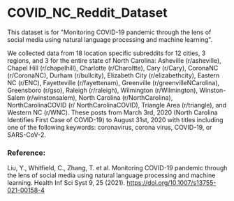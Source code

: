 # COVID_NC_Reddit_Dataset

This dataset is for "Monitoring COVID-19 pandemic through the lens of social media using natural language processing and machine learning".


We collected data from 18 location specific subreddits for 12 cities, 3 regions, and 3 for the entire state of North Carolina: Asheville (r/asheville), Chapel Hill (r/chapelhill), Charlotte (r/Charoltte), Cary (r/Cary), CoronaNC (r/CoronaNC), Durham (r/bullcity), Elizabeth City (r/elizabethcity), Eastern NC (r/ENC), Fayetteville (r/fayettenam), Greenville (r/greenvilleNCarolina), Greensboro (r/gso), Raleigh (r/raleigh), Wilmington (r/Wilmington), Winston-Salem (r/winstonsalem), North Carolina (r/NorthCarolina), NorthCarolinaCOVID (r/ NorthCarolinaCOVID), Triangle Area (r/triangle), and Western NC (r/WNC). These posts from March 3rd, 2020 (North Carolina Identifies First Case of COVID-19) to August 31st, 2020 with titles including one of the following keywords: coronavirus, corona virus, COVID-19, or SARS-CoV-2.

### Reference:

Liu, Y., Whitfield, C., Zhang, T. et al. Monitoring COVID-19 pandemic through the lens of social media using natural language processing and machine learning. Health Inf Sci Syst 9, 25 (2021). https://doi.org/10.1007/s13755-021-00158-4
